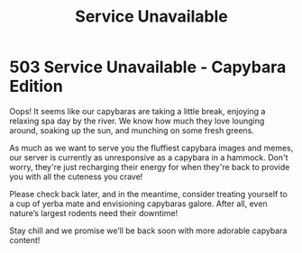 ﻿---
category: 5xx
code: 503
cover: https://firebasestorage.googleapis.com/v0/b/capy-http.appspot.com/o/Capy-503-750x600.webp?alt=media
thumbnail: https://firebasestorage.googleapis.com/v0/b/capy-http.appspot.com/o/Capy-503-250x200.webp?alt=media
coverAlt: Service Unavailable
description: Service Unavailable
pubDate: 2014-06-01
tags:
- 5xx
title: Service Unavailable
---


# 503 Service Unavailable - Capybara Edition

Oops! It seems like our capybaras are taking a little break, enjoying a relaxing spa day by the river. We know how much they love lounging around, soaking up the sun, and munching on some fresh greens. 

As much as we want to serve you the fluffiest capybara images and memes, our server is currently as unresponsive as a capybara in a hammock. Don't worry, they're just recharging their energy for when they're back to provide you with all the cuteness you crave!

Please check back later, and in the meantime, consider treating yourself to a cup of yerba mate and envisioning capybaras galore. After all, even nature’s largest rodents need their downtime!

Stay chill and we promise we’ll be back soon with more adorable capybara content!